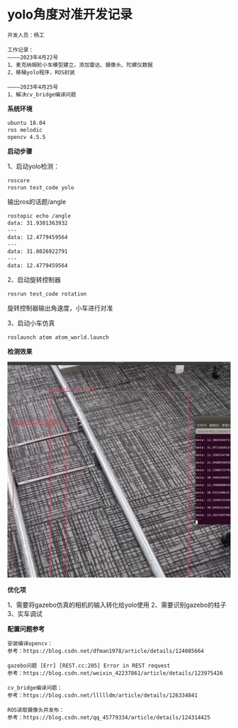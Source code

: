 # yolo角度对准开发记录
```
开发人员：杨工

工作记录：
————2023年4月22号
1、麦克纳姆轮小车模型建立，添加雷达、摄像头、陀螺仪数据
2、移殖yolo程序，ROS封装

————2023年4月25号
1、解决cv_bridge编译问题
```

**系统环境**

```
ubuntu 18.04
ros melodic
opencv 4.5.5
```

**启动步骤**

1、启动yolo检测：
```
roscore
rosrun test_code yolo
```

输出ros的话题/angle
```
rostopic echo /angle
data: 31.9301363932
---
data: 12.4779459564
---
data: 31.8026922791
---
data: 12.4779459564
```

2、启动旋转控制器
```
rosrun test_code rotation
```
旋转控制器输出角速度，小车进行对准

3、启动小车仿真
```
roslaunch atom atom_world.launch
```

**检测效果**

![Image text](https://github.com/haicheng12/yolo_rotation/blob/main/img/yolo.png)

**优化项**

1、需要将gazebo仿真的相机的输入转化给yolo使用
2、需要识别gazebo的柱子
3、实车调试

**配置问题参考**
```
安装编译opencv：
参考：https://blog.csdn.net/dfman1978/article/details/124085664

gazebo问题 [Err] [REST.cc:205] Error in REST request
参考：https://blog.csdn.net/weixin_42237861/article/details/123975426

cv_bridge编译问题：
参考：https://blog.csdn.net/llllldm/article/details/126334841

ROS读取摄像头并发布：
参考：https://blog.csdn.net/qq_45779334/article/details/124314425
```


